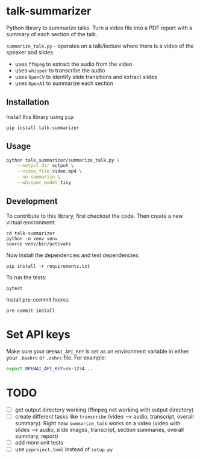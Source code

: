 # talk-summarizer

Python library to summarize talks. Turn a video file into a PDF report with a summary of each section of the talk.

`summarize_talk.py` - operates on a talk/lecture where there is a video of the speaker and slides.

- uses `ffmpeg` to extract the audio from the video
- uses `whisper` to transcribe the audio
- uses `OpenCV` to identify slide transitions and extract slides
- uses `OpenAI` to summarize each section

## Installation

Install this library using `pip`:

    pip install talk-summarizer

## Usage

```bash
python talk_summarizer/summarize_talk.py \
    --output_dir output \
    --video_file video.mp4 \
    --no-summarize \
    --whisper_model tiny
```

## Development

To contribute to this library, first checkout the code. Then create a new virtual environment:

    cd talk-summarizer
    python -m venv venv
    source venv/bin/activate

Now install the dependencies and test dependencies:

    pip install -r requirements.txt

To run the tests:

    pytest

Install pre-commit hooks:

    pre-commit install





# Set API keys

Make sure your `OPENAI_API_KEY` is set as an environment variable in either your `.bashrc` or `.zshrc` file. For example:

```bash
export OPENAI_API_KEY=sk-1234...
```


# TODO

- [ ] get output directory working (ffmpeg not working with output directory)
- [ ] create different tasks like `transcribe` (video --> audio, transcript, overall summary). Right now `summarize_talk` works on a video (video with slides --> audio, slide images, transcript, section summaries, overall summary, report)
- [ ] add more unit tests
- [ ] use `pyproject.toml` instead of `setup.py`
